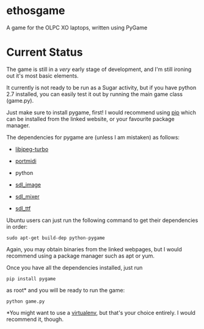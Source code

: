 ethosgame
=========

A game for the OLPC XO laptops, written using PyGame

Current Status
==============
The game is still in a *very* early stage of development, and I'm still ironing out it's most basic elements.

It currently is not ready to be run as a Sugar activity, but if you have python 2.7 installed, you can easily test it out by running the main game class (game.py).

Just make sure to install pygame, first! I would recommend using [pip](http://www.pip-installer.org/en/latest/) which can be installed from the linked website, or your favourite package manager.

The dependencies for pygame are (unless I am mistaken) as follows:

* [libjpeg-turbo](http://libjpeg-turbo.virtualgl.org/)
 
* [portmidi](http://portmedia.sourceforge.net/)

* python

* [sdl_image](http://www.libsdl.org/projects/SDL_image/)

* [sdl_mixer](http://www.libsdl.org/projects/SDL_mixer/)

* [sdl_ttf](http://www.libsdl.org/projects/SDL_ttf/)


Ubuntu users can just run the following command to get their dependencies in order:
```
sudo apt-get build-dep python-pygame
```

Again, you may obtain binaries from the linked webpages, but I would recommend using a package manager such as apt or yum.

Once you have all the dependencies installed, just run

```
pip install pygame
```
as root* and you will be ready to run the game:

```
python game.py
```

*You might want to use a [virtualenv](http://www.virtualenv.org/en/latest/), but that's your choice entirely. I would recommend it, though.
